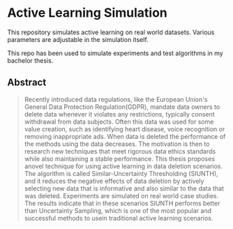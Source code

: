 # Active Learning Simulation
This repository simulates active learning on real world datasets. Various parameters are adjustable in the simulation itself.

This repo has been used to simulate experiments and test algorithms in my bachelor thesis.

## Abstract
> Recently introduced data regulations, like the European Union's General Data Protection Regulation(GDPR), mandate data owners to delete data whenever it violates any restrictions, typically consent withdrawal from data subjects.  Often this data was used for some value creation, such as identifying heart disease, voice recognition or removing inappropriate ads. When data is deleted the performance of the methods using the data decreases. The motivation is then to research new techniques that meet rigorous data ethics standards while also maintaining a stable performance.  This thesis proposes anovel technique for using active learning in data deletion scenarios.  The algorithm is called Similar-Uncertainty Thresholding (SIUNTH), and it reduces the negative effects of data deletion by actively selecting new data that is informative and also similar to the data that was deleted.  Experiments are simulated on real world case studies. The results indicate that in these scenarios SIUNTH performs better than Uncertainty Sampling, which is one of the most popular and successful methods to usein traditional active learning scenarios.
